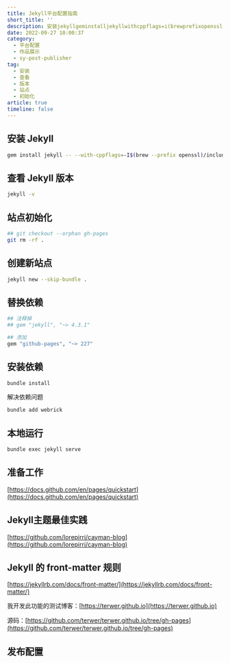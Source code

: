 ```yaml
---
title: Jekyll平台配置指南
short_title: ''
description: 安装jekyllgeminstalljekyllwithcppflags=i(brewprefixopenssl)include查看jekyll版本jekyllv站点初始化##gitcheckoutorphanghpagesgitrmrf创建新站点jekyllnewskipbundle替换依赖##注释掉##gem##添加gem安装依赖bundleinstall解决依赖问题bundleaddwebrick本地运行bundleexecjekyllserve准备工作https_docsgithubcomenpa
date: 2022-09-27 10:00:37
category:
  - 平台配置
  - 作品展示
  - sy-post-publisher
tag:
  - 安装
  - 查看
  - 版本
  - 站点
  - 初始化
article: true
timeline: false
---
```

## 安装 Jekyll

```bash
gem install jekyll -- --with-cppflags=-I$(brew --prefix openssl)/include
```

## 查看 Jekyll 版本

```bash
jekyll -v
```

## 站点初始化

```bash
## git checkout --orphan gh-pages
git rm -rf .
```

## 创建新站点

```bash
jekyll new --skip-bundle .
```

## 替换依赖

```bash
## 注释掉
## gem "jekyll", "~> 4.3.1"

## 添加
gem "github-pages", "~> 227"
```

## 安装依赖

```bash
bundle install
```

解决依赖问题

```bash
bundle add webrick
```

## 本地运行

```bash
bundle exec jekyll serve
```

## 准备工作

[https://docs.github.com/en/pages/quickstart](https://docs.github.com/en/pages/quickstart)

## Jekyll主题最佳实践

[https://github.com/lorepirri/cayman-blog](https://github.com/lorepirri/cayman-blog)

## Jekyll 的 front-matter 规则

[https://jekyllrb.com/docs/front-matter/](https://jekyllrb.com/docs/front-matter/)

我开发此功能的测试博客：[https://terwer.github.io](https://terwer.github.io)

源码：[https://github.com/terwer/terwer.github.io/tree/gh-pages](https://github.com/terwer/terwer.github.io/tree/gh-pages)

## 发布配置

‍